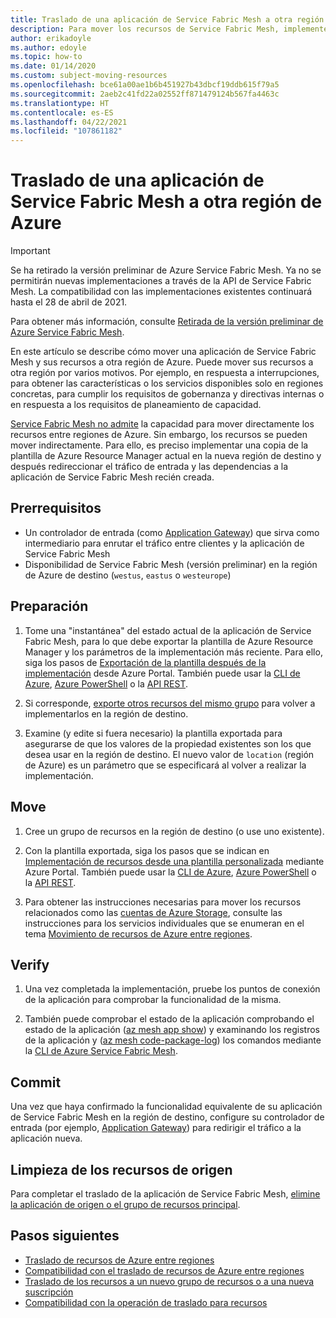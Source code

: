 ```yaml
---
title: Traslado de una aplicación de Service Fabric Mesh a otra región
description: Para mover los recursos de Service Fabric Mesh, implemente una copia de la plantilla actual en una nueva región de Azure.
author: erikadoyle
ms.author: edoyle
ms.topic: how-to
ms.date: 01/14/2020
ms.custom: subject-moving-resources
ms.openlocfilehash: bce61a00ae1b6b451927b43dbcf19ddb615f79a5
ms.sourcegitcommit: 2aeb2c41fd22a02552ff871479124b567fa4463c
ms.translationtype: HT
ms.contentlocale: es-ES
ms.lasthandoff: 04/22/2021
ms.locfileid: "107861182"
---
```

# <a name="move-a-service-fabric-mesh-application-to-another-azure-region"></a>Traslado de una aplicación de Service Fabric Mesh a otra región de Azure

> [!IMPORTANT]
> Se ha retirado la versión preliminar de Azure Service Fabric Mesh. Ya no se permitirán nuevas implementaciones a través de la API de Service Fabric Mesh. La compatibilidad con las implementaciones existentes continuará hasta el 28 de abril de 2021.
> 
> Para obtener más información, consulte [Retirada de la versión preliminar de Azure Service Fabric Mesh](https://azure.microsoft.com/updates/azure-service-fabric-mesh-preview-retirement/).

En este artículo se describe cómo mover una aplicación de Service Fabric Mesh y sus recursos a otra región de Azure. Puede mover sus recursos a otra región por varios motivos. Por ejemplo, en respuesta a interrupciones, para obtener las características o los servicios disponibles solo en regiones concretas, para cumplir los requisitos de gobernanza y directivas internas o en respuesta a los requisitos de planeamiento de capacidad.

 [Service Fabric Mesh no admite](../azure-resource-manager/management/move-support-resources.md#microsoftservicefabricmesh) la capacidad para mover directamente los recursos entre regiones de Azure. Sin embargo, los recursos se pueden mover indirectamente. Para ello, es preciso implementar una copia de la plantilla de Azure Resource Manager actual en la nueva región de destino y después redireccionar el tráfico de entrada y las dependencias a la aplicación de Service Fabric Mesh recién creada.

## <a name="prerequisites"></a>Prerrequisitos

* Un controlador de entrada (como [Application Gateway](../application-gateway/index.yml)) que sirva como intermediario para enrutar el tráfico entre clientes y la aplicación de Service Fabric Mesh
* Disponibilidad de Service Fabric Mesh (versión preliminar) en la región de Azure de destino (`westus`, `eastus` o `westeurope`)

## <a name="prepare"></a>Preparación

1. Tome una "instantánea" del estado actual de la aplicación de Service Fabric Mesh, para lo que debe exportar la plantilla de Azure Resource Manager y los parámetros de la implementación más reciente. Para ello, siga los pasos de [Exportación de la plantilla después de la implementación](../azure-resource-manager/templates/export-template-portal.md#export-template-after-deployment) desde Azure Portal. También puede usar la [CLI de Azure](../azure-resource-manager/management/manage-resource-groups-cli.md#export-resource-groups-to-templates), [Azure PowerShell](../azure-resource-manager/management/manage-resource-groups-powershell.md#export-resource-groups-to-templates) o la [API REST](/rest/api/resources/resourcegroups/exporttemplate).

2. Si corresponde, [exporte otros recursos del mismo grupo](../azure-resource-manager/templates/export-template-portal.md#export-template-from-a-resource-group) para volver a implementarlos en la región de destino.

3. Examine (y edite si fuera necesario) la plantilla exportada para asegurarse de que los valores de la propiedad existentes son los que desea usar en la región de destino. El nuevo valor de `location` (región de Azure) es un parámetro que se especificará al volver a realizar la implementación.

## <a name="move"></a>Move

1. Cree un grupo de recursos en la región de destino (o use uno existente).

2. Con la plantilla exportada, siga los pasos que se indican en [Implementación de recursos desde una plantilla personalizada](../azure-resource-manager/templates/deploy-portal.md#deploy-resources-from-custom-template) mediante Azure Portal. También puede usar la [CLI de Azure](../azure-resource-manager/templates/deploy-cli.md), [Azure PowerShell](../azure-resource-manager/templates/deploy-powershell.md) o la [API REST](../azure-resource-manager/templates/deploy-rest.md).

3. Para obtener las instrucciones necesarias para mover los recursos relacionados como las [cuentas de Azure Storage](../storage/common/storage-account-move.md), consulte las instrucciones para los servicios individuales que se enumeran en el tema [Movimiento de recursos de Azure entre regiones](../azure-resource-manager/management/move-resources-overview.md#move-resources-across-regions).

## <a name="verify"></a>Verify

1. Una vez completada la implementación, pruebe los puntos de conexión de la aplicación para comprobar la funcionalidad de la misma.

2. También puede comprobar el estado de la aplicación comprobando el estado de la aplicación ([az mesh app show](/cli/azure/mesh/app#az_mesh_app_show)) y examinando los registros de la aplicación y ([az mesh code-package-log](/cli/azure/mesh/code-package-log)) los comandos mediante la [CLI de Azure Service Fabric Mesh](./service-fabric-mesh-quickstart-deploy-container.md#set-up-service-fabric-mesh-cli).

## <a name="commit"></a>Commit

Una vez que haya confirmado la funcionalidad equivalente de su aplicación de Service Fabric Mesh en la región de destino, configure su controlador de entrada (por ejemplo, [Application Gateway](../application-gateway/redirect-overview.md)) para redirigir el tráfico a la aplicación nueva.

## <a name="clean-up-source-resources"></a>Limpieza de los recursos de origen

Para completar el traslado de la aplicación de Service Fabric Mesh, [elimine la aplicación de origen o el grupo de recursos principal](../azure-resource-manager/management/delete-resource-group.md).

## <a name="next-steps"></a>Pasos siguientes

* [Traslado de recursos de Azure entre regiones](../azure-resource-manager/management/move-resources-overview.md#move-resources-across-regions)
* [Compatibilidad con el traslado de recursos de Azure entre regiones](../azure-resource-manager/management/move-support-resources.md)
* [Traslado de los recursos a un nuevo grupo de recursos o a una nueva suscripción](../azure-resource-manager/management/move-resource-group-and-subscription.md)
* [Compatibilidad con la operación de traslado para recursos](../azure-resource-manager/management/move-support-resources.md
)
